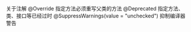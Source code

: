 关于注解
@Override 指定方法必须重写父类的方法
@Deprecated 指定方法、类、接口等已经过时
@SuppressWarnings(value = "unchecked") 抑制编译器警告